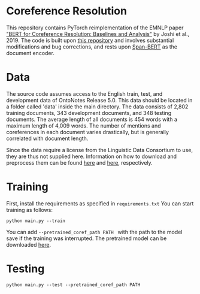 # Coreference Resolution

This repository contains PyTorch reimplementation of the EMNLP paper ["BERT for Coreference Resolution: Baselines and Analysis"](https://arxiv.org/abs/1908.09091) by Joshi et al., 2019. The code is built upon [this repository](https://github.com/shayneobrien/coreference-resolution/) and involves substantial modifications and bug corrections, and rests upon [Span-BERT](https://arxiv.org/abs/1907.10529) as the document encoder.

# Data
The source code assumes access to the English train, test, and development data of OntoNotes Release 5.0. This data should be located in a folder called 'data' inside the main directory. The data consists of 2,802 training documents, 343 development documents, and 348 testing documents. The average length of all documents is 454 words with a maximum length of 4,009 words. The number of mentions and coreferences in each document varies drastically, but is generally correlated with document length.

Since the data require a license from the Linguistic Data Consortium to use, they are thus not supplied here. Information on how to download and preprocess them can be found [here](https://catalog.ldc.upenn.edu/LDC2013T19) and [here](https://github.com/ShannonAI/CorefQA/blob/master/scripts/data/preprocess_ontonotes_annfiles.sh
), respectively.

# Training
First, install the requirements as specified in ```requirements.txt```
You can start training as follows:
```
python main.py --train 
```
You can add ```--pretrained_coref_path PATH ``` with the path to the model save if the training was interrupted. The pretrained model can be downloaded [here](TODO).

# Testing

```
python main.py --test --pretrained_coref_path PATH
```

